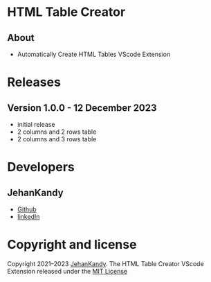 # HTML Table Creator

## About

- Automatically Create HTML Tables VScode Extension


# Releases

## Version 1.0.0 - 12 December 2023

- initial release
- 2 columns and 2 rows table
- 2 columns and 3 rows table

# Developers

## JehanKandy

- [Github](https://github.com/JehanKandy)
- [linkedIn](www.linkedin.com/in/jehan-weerasuriya-23a3a4223)


# Copyright and license

Copyright 2021–2023 [JehanKandy](https://github.com/JehanKandy). The HTML Table Creator VScode Extension released under the [MIT License](https://github.com/BackendExpert/table-vscode-extension/blob/master/LICENSE)
